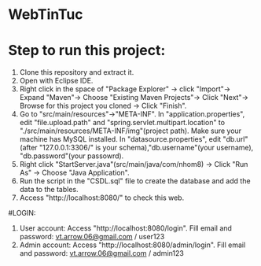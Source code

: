 # WebTinTuc

# Step to run this project:
1. Clone this repository and extract it.
2. Open with Eclipse IDE.
3. Right click in the space of "Package Explorer" -> click "Import"-> Expand "Maven"-> Choose "Existing Maven Projects"-> Click "Next"-> Browse for this project you cloned -> Click "Finish".
4. Go to "src/main/resources"->"META-INF". In "application.properties", edit "file.upload.path" and "spring.servlet.multipart.location" to "./src/main/resources/META-INF/img"(project path).
Make sure your machine has MySQL installed. In "datasource.properties", edit "db.url"(after "127.0.0.1:3306/" is your schema),"db.username"(your username), "db.password"(your passowrd).
5. Right click "StartServer.java"(src/main/java/com/nhom8) -> Click "Run As" -> Choose "Java Application".
6. Run the script in the "CSDL.sql" file to create the database and add the data to the tables.
7. Access "http://localhost:8080/" to check this web.

#LOGIN:
1. User account: Access "http://localhost:8080/login". Fill email and password: vt.arrow.06@gmail.com / user123
1. Admin account: Access "http://localhost:8080/admin/login". Fill email and password: vt.arrow.06@gmail.com / admin123
